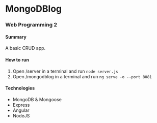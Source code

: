 # MongoDBlog
### Web Programming 2
#### Summary
A basic CRUD app.

#### How to run
1. Open /server in a terminal and run `node server.js`
2. Open /mongodblog in a terminal and run `ng serve -o --port 8081`

#### Technologies
- MongoDB & Mongoose
- Express
- Angular
- NodeJS
